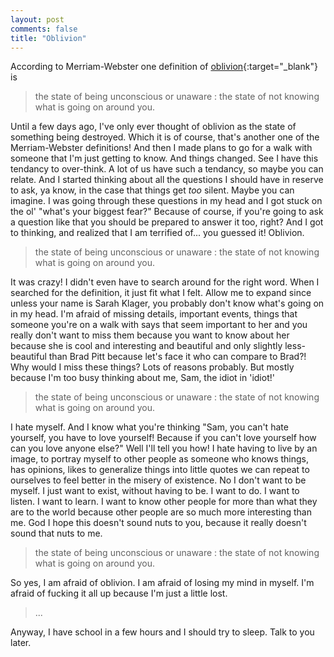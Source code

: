 ```yaml
---
layout: post
comments: false
title: "Oblivion"
---
```


According to Merriam-Webster one definition of [oblivion](https://www.merriam-webster.com/dictionary/oblivion){:target="_blank"} is

>the state of being unconscious or unaware : the state of not knowing what is going on around you.

Until a few days ago, I've only ever thought of oblivion as the state of something being destroyed. Which it is of course, that's another one of the Merriam-Webster definitions! And then I made plans to go for a walk with someone that I'm just getting to know. And things changed. See I have this tendancy to over-think. A lot of us have such a tendancy, so maybe you can relate. And I started thinking about all the questions I should have in reserve to ask, ya know, in the case that things get *too* silent. Maybe you can imagine. I was going through these questions in my head and I got stuck on the ol' "what's your biggest fear?" Because of course, if you're going to ask a question like that you should be prepared to answer it too, right? And I got to thinking, and realized that I am terrified of... you guessed it! Oblivion.

>the state of being unconscious or unaware : the state of not knowing what is going on around you.

It was crazy! I didn't even have to search around for the right word. When I searched for the definition, it just fit what I felt. Allow me to expand since unless your name is Sarah Klager, you probably don't know what's going on in my head. I'm afraid of missing details, important events, things that someone you're on a walk with says that seem important to her and you really don't want to miss them because you want to know about her because she is cool and interesting and beautiful and only slightly less-beautiful than Brad Pitt because let's face it who can compare to Brad?! Why would I miss these things? Lots of reasons probably. But mostly because I'm too busy thinking about me, Sam, the idiot in 'idiot!' 

>the state of being unconscious or unaware : the state of not knowing what is going on around you.

I hate myself. And I know what you're thinking "Sam, you can't hate yourself, you have to love yourself! Because if you can't love yourself how can you love anyone else?" Well I'll tell you how! I hate having to live by an image, to portray myself to other people as someone who knows things, has opinions, likes to generalize things into little quotes we can repeat to ourselves to feel better in the misery of existence. No I don't want to be myself. I just want to exist, without having to be. I want to do. I want to listen. I want to learn. I want to know other people for more than what they are to the world because other people are so much more interesting than me. God I hope this doesn't sound nuts to you, because it really doesn't sound that nuts to me.

>the state of being unconscious or unaware : the state of not knowing what is going on around you.

So yes, I am afraid of oblivion. I am afraid of losing my mind in myself. I'm afraid of fucking it all up because I'm just a little lost. 

>...

Anyway, I have school in a few hours and I should try to sleep. Talk to you later.

